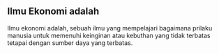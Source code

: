 ## Ilmu Ekonomi adalah
Ilmu ekonomi adalah, sebuah ilmu yang mempelajari bagaimana prilaku manusia untuk memenuhi keinginan atau kebuthan yang tidak terbatas tetapai dengan sumber daya yang terbatas.